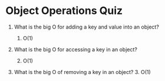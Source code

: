 # Object Operations Quiz

1.  What is the big O for adding a key and value into an object?

    1. O(1)

2.  What is the big O for accessing a key in an object?

    2. O(1)

3.  What is the big O of removing a key in an object?
    3. O(1)
